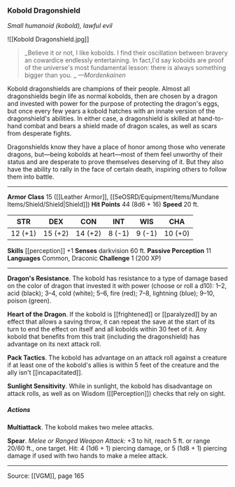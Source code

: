 ### Kobold Dragonshield
_Small humanoid (kobold), lawful evil_

![[Kobold Dragonshield.jpg]]

> _Believe it or not, I like kobolds. I find their oscillation between bravery an cowardice endlessly entertaining. In fact,I'd say kobolds are proof of the universe's most fundamental lesson: there is always something bigger than you.
_
> _—Mordenkainen_

Kobold dragonshields are champions of their people. Almost all dragonshields begin life as normal kobolds, then are chosen by a dragon and invested with power for the purpose of protecting the dragon's eggs, but once every few years a kobold hatches with an innate version of the dragonshield's abilities. In either case, a dragonshield is skilled at hand-to-hand combat and bears a shield made of dragon scales, as well as scars from desperate fights.

Dragonshields know they have a place of honor among those who venerate dragons, but—being kobolds at heart—most of them feel unworthy of their status and are desperate to prove themselves deserving of it. But they also have the ability to rally in the face of certain death, inspiring others to follow them into battle.



---

**Armor Class** 15 ([[Leather Armor]], [[5eOSRD/Equipment/Items/Mundane Items/Shield/Shield|Shield]])
**Hit Points** 44 (8d6 + 16)
**Speed** 20 ft.

| STR     | DEX     | CON     | INT     | WIS     | CHA     |
|---------|---------|---------|---------|---------|---------|
| 12 (+1) | 15 (+2) | 14 (+2) | 8 (-1) | 9 (-1) | 10 (+0) |

**Skills** [[perception]] +1
**Senses** darkvision 60 ft.
**Passive Perception** 11
**Languages** Common, Draconic
**Challenge** 1 (200 XP)

---

**Dragon's Resistance**. The kobold has resistance to a type of damage based on the color of dragon that invested it with power (choose or roll a d10): 1–2, acid (black); 3–4, cold (white); 5–6, fire (red); 7–8, lightning (blue); 9–10, poison (green).

**Heart of the Dragon**. If the kobold is [[frightened]] or [[paralyzed]] by an effect that allows a saving throw, it can repeat the save at the start of its turn to end the effect on itself and all kobolds within 30 feet of it. Any kobold that benefits from this trait (including the dragonshield) has advantage on its next attack roll.

**Pack Tactics**. The kobold has advantage on an attack roll against a creature if at least one of the kobold's allies is within 5 feet of the creature and the ally isn't [[incapacitated]].

**Sunlight Sensitivity**. While in sunlight, the kobold has disadvantage on attack rolls, as well as on Wisdom ([[Perception]]) checks that rely on sight.

##### Actions
**Multiattack**. The kobold makes two melee attacks.

**Spear**. _Melee or Ranged Weapon Attack:_ +3 to hit, reach 5 ft. or range 20/60 ft., one target. Hit: 4 (1d6 + 1) piercing damage, or 5 (1d8 + 1) piercing damage if used with two hands to make a melee attack.


---

Source: [[VGM]], page 165